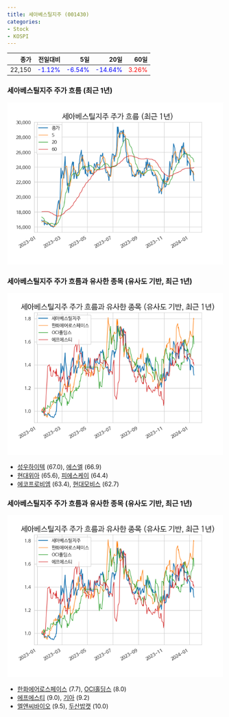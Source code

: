 ```yaml
---
title: 세아베스틸지주 (001430)
categories:
- Stock
- KOSPI
---
```


|종가|전일대비|5일|20일|60일|
|---:|-------:|--:|---:|---:|
|22,150|<span style="color: blue">-1.12%</span>|<span style="color: blue">-6.54%</span>|<span style="color: blue">-14.64%</span>|<span style="color: red">3.26%</span>|

<!-- more -->
### 세아베스틸지주 주가 흐름 (최근 1년)
![001430](/assets/images/stock/001430.png)


### 세아베스틸지주 주가 흐름과 유사한 종목 (유사도 기반, 최근 1년)
![001430](/assets/images/stock/001430_sim.png)

- [성우하이텍](/015750/) (67.0), [에스엘](/005850/) (66.9)
- [현대위아](/011210/) (65.6), [피에스케이](/319660/) (64.4)
- [에코프로비엠](/247540/) (63.4), [현대모비스](/012330/) (62.7)


### 세아베스틸지주 주가 흐름과 유사한 종목 (유사도 기반, 최근 1년)
![001430](/assets/images/stock/001430_sim.png)

- [한화에어로스페이스](/012450/) (7.7), [OCI홀딩스](/010060/) (8.0)
- [에프에스티](/036810/) (9.0), [기아](/000270/) (9.2)
- [엘앤씨바이오](/290650/) (9.5), [두산밥캣](/241560/) (10.0)